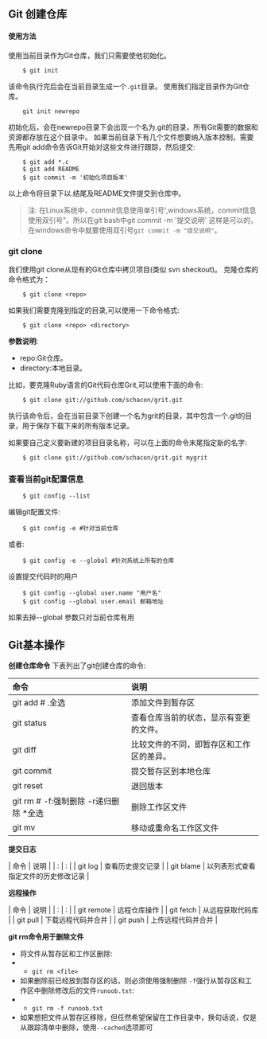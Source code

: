 ## Git 创建仓库

#### 使用方法
使用当前目录作为Git仓库，我们只需要使他初始化。
```
	$ git init
```

该命令执行完后会在当前目录生成一个```.git```目录。
使用我们指定目录作为Git仓库。

```
	git init newrepo
```
初始化后，会在newrepo目录下会出现一个名为.git的目录，所有Git需要的数据和资源都存放在这个目录中。
如果当前目录下有几个文件想要纳入版本控制，需要先用git add命令告诉Git开始对这些文件进行跟踪，然后提交:

```
	$ git add *.c
	$ git add README
	$ git commit -m '初始化项目版本'
```

以上命令将目录下以.结尾及README文件提交到仓库中。

>注: 在Linux系统中，commit信息使用单引号',windows系统，commit信息使用双引号"。所以在git bash中git commit -m '提交说明' 这样是可以的，在windows命令中就要使用双引号```git commit -m "提交说明"```。

### git clone 

我们使用git clone从现有的Git仓库中拷贝项目(类似 svn sheckout)。
克隆仓库的命令格式为：

```
	$ git clone <repo>
```

如果我们需要克隆到指定的目录,可以使用一下命令格式:

```
	$ git clone <repo> <directory>
```
**参数说明**:
- repo:Git仓库。
- directory:本地目录。

比如，要克隆Ruby语言的Git代码仓库Grit,可以使用下面的命令:

```
	$ git clone git://github.com/schacon/grit.git
```

执行该命令后，会在当前目录下创建一个名为grit的目录，其中包含一个.git的目录，用于保存下载下来的所有版本记录。

如果要自己定义要新建的项目目录名称，可以在上面的命令末尾指定新的名字:

```
	$ git clone git://github.com/schacon/grit.git mygrit
```

### 查看当前git配置信息

```
	$ git config --list
```
编辑git配置文件:

```
	$ git config -e #针对当前仓库
```

或者:

```
	$ git config -e --global #针对系统上所有的仓库
```

设置提交代码时的用户

```
	$ git config --global user.name "用户名"
	$ git config --global user.email 邮箱地址
```
如果去掉--global 参数只对当前仓库有用

## Git基本操作

**创建仓库命令**
下表列出了git创建仓库的命令:

| 命令   |    说明    |
| :----------|:---------- |
|	git add	# .全选|	添加文件到暂存区	|
|	git status	|	查看仓库当前的状态，显示有变更的文件。	|
|	git diff	|	比较文件的不同，即暂存区和工作区的差异。	|
|	git commit	|	提交暂存区到本地仓库	|
|	git reset	|	退回版本		|
|	git rm	# -f:强制删除 -r递归删除	*全选|	删除工作区文件	|
|	git mv		|	移动或重命名工作区文件		|

**提交日志**

|	命令			|	说明		|
|	:			|	:		|
|	git log		|	查看历史提交记录	|
|	git blame	|	以列表形式查看指定文件的历史修改记录	|

**远程操作**

|	命令			|	说明		|
|	:			|	:		|
|	git remote	|	远程仓库操作		|
|	git fetch	|	从远程获取代码库		|
|	git pull	|	下载远程代码并合并		|
|	git push	|	上传远程代码并合并		|

**git rm命令用于删除文件**
- 将文件从暂存区和工作区删除:
- -	 ```git rm <file>```
- 如果删除前已经放到暂存区的话，则必须使用强制删除 ```-f```强行从暂存区和工作区中删除修改后的文件```runoob.txt```:
- - ```git rm -f runoob.txt```
- 如果想把文件从暂存区移除，但任然希望保留在工作目录中，换句话说，仅是从跟踪清单中删除，使用```--cached```选项即可